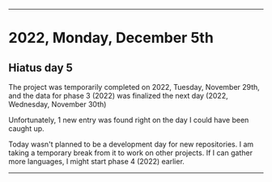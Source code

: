 
***

# 2022, Monday, December 5th

## Hiatus day 5

The project was temporarily completed on 2022, Tuesday, November 29th, and the data for phase 3 (2022) was finalized the next day (2022, Wednesday, November 30th)

Unfortunately, 1 new entry was found right on the day I could have been caught up.

Today wasn't planned to be a development day for new repositories. I am taking a temporary break from it to work on other projects. If I can gather more languages, I might start phase 4 (2022) earlier. <!-- Work is being done to get the [`Learn`](https://github.com/seanpm2001/Learn/) repository back up to date, as I couldn't keep up in the last 3 days of phase 3 of 2022. The current phase finished yesterday (2022, Tuesday, November 29th) new repositories are expected to start being created at an unknown time in 2022 December. !-->

<!--
This is the end of phase 3 (2022) of the acceleration project for `seanpm2001/Learn`.
!-->

***
